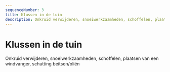 ```yaml
---
sequenceNumber: 3
title: Klussen in de tuin
description: Onkruid verwijderen, snoeiwerkzaamheden, schoffelen, plaatsen van een windvanger, schutting beitsen/olién
---
```

# Klussen in de tuin

Onkruid verwijderen, snoeiwerkzaamheden, schoffelen, plaatsen van een windvanger, schutting beitsen/olién
